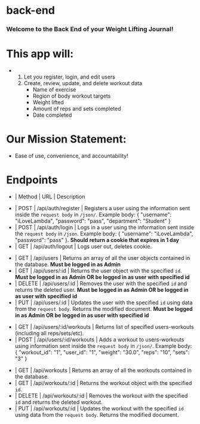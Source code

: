 # back-end

### Welcome to the Back End of your Weight Lifting Journal! 

# This app will:
* 
    1. Let you register, login, and edit users
    2. Create, review, update, and delete workout data
        * Name of exercise
        * Region of body workout targets
        * Weight lifted
        * Amount of reps and sets completed
        * Date completed

# Our Mission Statement:
* Ease of use, convenience, and accountability!

# Endpoints
* | Method | URL            | Description  
<!-- Auth  -->
* | POST   | /api/auth/register | Registers a user using the information sent inside the `request body` in `/json/`. Example body: { "username": "iLoveLambda", "password": "pass", "department": "Student" }
* | POST   | /api/auth/login    | Logs in a user using the information sent inside the `request body` in `/json`. Example body: { "username": "iLoveLambda", "password": "pass" }. **Should return a cookie that expires in 1 day**
* | GET    | /api/auth/logout   | Logs user out, deletes cookie.
<!-- Users  -->
* | GET    | /api/users     | Returns an array of all the user objects contained in the database. **Must be logged in as Admin**
* | GET    | /api/users/:id | Returns the user object with the specified `id`. **Must be logged in as Admin OR be logged in as user with specified id**
* | DELETE | /api/users/:id | Removes the user with the specified `id` and returns the deleted user. **Must be logged in as Admin OR be logged in as user with specified id**
* | PUT    | /api/users/:id | Updates the user with the specified `id` using data from the `request body`. Returns the modified document. **Must be logged in as Admin OR be logged in as user with specified id**
<!-- Users Workouts -->
* | GET    | /api/users/:id/workouts | Returns list of specified users-workouts (including all reps/sets/etc).
* | POST   | /api/users/:id/workouts | Adds a workout to users-workouts using information sent inside the `request body` in `/json/`. Example body: { "workout_id": "1", "user_id": "1", "weight": "30.0", "reps": "10", "sets": "3" } 
<!-- Workouts  -->
* | GET    | /api/workouts  | Returns an array of all the workouts contained in the database.
* | GET    | /api/workouts/:id | Returns the workout object with the specified `id`.
* | DELETE | /api/workouts/:id | Removes the workout with the specified `id` and returns the deleted workout. 
* | PUT    | /api/workouts/:id | Updates the workout with the specified `id` using data from the `request body`. Returns the modified document. 
